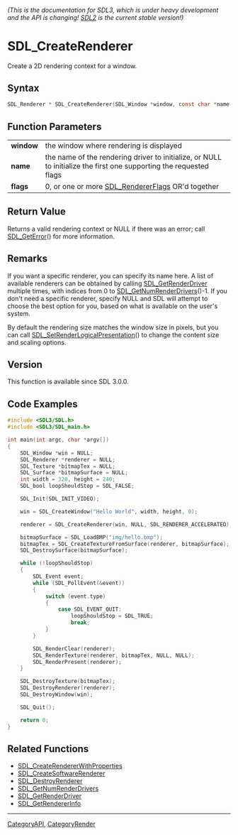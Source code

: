 ###### (This is the documentation for SDL3, which is under heavy development and the API is changing! [SDL2](https://wiki.libsdl.org/SDL2/) is the current stable version!)
# SDL_CreateRenderer

Create a 2D rendering context for a window.

## Syntax

```c
SDL_Renderer * SDL_CreateRenderer(SDL_Window *window, const char *name, Uint32 flags);

```

## Function Parameters

|                |                                                                                                                    |
| -------------- | ------------------------------------------------------------------------------------------------------------------ |
| **window**     | the window where rendering is displayed                                                                            |
| **name**       | the name of the rendering driver to initialize, or NULL to initialize the first one supporting the requested flags |
| **flags**      | 0, or one or more [SDL_RendererFlags](SDL_RendererFlags) OR'd together                                             |

## Return Value

Returns a valid rendering context or NULL if there was an error; call
[SDL_GetError](SDL_GetError)() for more information.

## Remarks

If you want a specific renderer, you can specify its name here. A list of
available renderers can be obtained by calling
[SDL_GetRenderDriver](SDL_GetRenderDriver) multiple times, with indices
from 0 to [SDL_GetNumRenderDrivers](SDL_GetNumRenderDrivers)()-1. If you
don't need a specific renderer, specify NULL and SDL will attempt to choose
the best option for you, based on what is available on the user's system.

By default the rendering size matches the window size in pixels, but you
can call
[SDL_SetRenderLogicalPresentation](SDL_SetRenderLogicalPresentation)() to
change the content size and scaling options.

## Version

This function is available since SDL 3.0.0.

## Code Examples

```c++
#include <SDL3/SDL.h>
#include <SDL3/SDL_main.h>

int main(int argc, char *argv[])
{
    SDL_Window *win = NULL;
    SDL_Renderer *renderer = NULL;
    SDL_Texture *bitmapTex = NULL;
    SDL_Surface *bitmapSurface = NULL;
    int width = 320, height = 240;
    SDL_bool loopShouldStop = SDL_FALSE;

    SDL_Init(SDL_INIT_VIDEO);

    win = SDL_CreateWindow("Hello World", width, height, 0);

    renderer = SDL_CreateRenderer(win, NULL, SDL_RENDERER_ACCELERATED);

    bitmapSurface = SDL_LoadBMP("img/hello.bmp");
    bitmapTex = SDL_CreateTextureFromSurface(renderer, bitmapSurface);
    SDL_DestroySurface(bitmapSurface);

    while (!loopShouldStop)
    {
        SDL_Event event;
        while (SDL_PollEvent(&event))
        {
            switch (event.type)
            {
                case SDL_EVENT_QUIT:
                    loopShouldStop = SDL_TRUE;
                    break;
            }
        }

        SDL_RenderClear(renderer);
        SDL_RenderTexture(renderer, bitmapTex, NULL, NULL);
        SDL_RenderPresent(renderer);
    }

    SDL_DestroyTexture(bitmapTex);
    SDL_DestroyRenderer(renderer);
    SDL_DestroyWindow(win);

    SDL_Quit();

    return 0;
}
```

## Related Functions

* [SDL_CreateRendererWithProperties](SDL_CreateRendererWithProperties)
* [SDL_CreateSoftwareRenderer](SDL_CreateSoftwareRenderer)
* [SDL_DestroyRenderer](SDL_DestroyRenderer)
* [SDL_GetNumRenderDrivers](SDL_GetNumRenderDrivers)
* [SDL_GetRenderDriver](SDL_GetRenderDriver)
* [SDL_GetRendererInfo](SDL_GetRendererInfo)

----
[CategoryAPI](CategoryAPI), [CategoryRender](CategoryRender)



